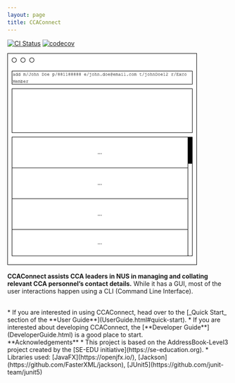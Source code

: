 ```yaml
---
layout: page
title: CCAConnect
---
```


[![CI Status](https://github.com/se-edu/addressbook-level3/workflows/Java%20CI/badge.svg)](https://github.com/AY2425S1-CS2103T-F11-2/tp/actions)
[![codecov](https://codecov.io/gh/AY2425S1-CS2103T-F11-2/tp/graph/badge.svg?token=59BYKYL6CJ)](https://codecov.io/gh/AY2425S1-CS2103T-F11-2/tp)

![Ui](images/mockup.png)

**CCAConnect assists CCA leaders in NUS in managing and collating relevant CCA personnel’s contact details.** 
While it has a GUI, most of the user interactions happen using a CLI (Command Line Interface).

<br>
* If you are interested in using CCAConnect, head over to the [_Quick Start_ section of the **User Guide**](UserGuide.html#quick-start).
* If you are interested about developing CCAConnect, the [**Developer Guide**](DeveloperGuide.html) is a good place to start.

<br>
**Acknowledgements**
* This project is based on the AddressBook-Level3 project created by the [SE-EDU initiative](https://se-education.org).
* Libraries used: [JavaFX](https://openjfx.io/), [Jackson](https://github.com/FasterXML/jackson), [JUnit5](https://github.com/junit-team/junit5)
